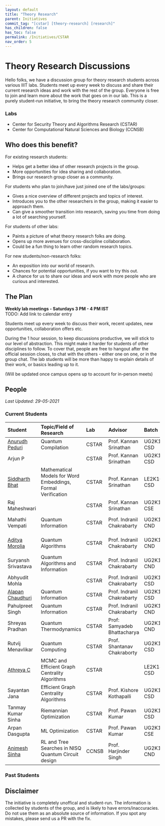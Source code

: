 ```yaml
---
layout: default
title: "Theory Research"
parent: Initiatives
commit_tag: "[cstar] [theory-research] [research]"
has_children: false
has_toc: false
permalink: /Initiatives/CSTAR
nav_order: 5
---
```


Theory Research Discussions
=================

Hello folks, we have a discussion group for theory research students across various IIIT labs. Students meet up every week to discuss and share their current research ideas and work with the rest of the group. Everyone is free to join and learn more about the work that goes on in our lab. This is a purely student-run initiative, to bring the theory research community closer.

### Labs
- Center for Security Theory and Algorithms Research (CSTAR)
- Center for Computational Natural Sciences and Biology (CCNSB)

Who does this benefit?
-----------------

For existing research students:
- Helps get a better idea of other research projects in the group.
- More opportunities for idea sharing and collaboration.
- Brings our research group closer as a community.

For students who plan to join/have just joined one of the labs/groups:
- Gives a nice overview of different projects and topics of interest.
- Introduces you to the other researchers in the group, making it easier to approach them.
- Can give a smoother transition into research, saving you time from doing a lot of searching yourself.

For students of other labs:
- Paints a picture of what theory research folks are doing.
- Opens up more avenues for cross-discipline collaboration.
- Could be a fun thing to learn other random research topics.

For new students/non-research folks:
- An exposition into our world of research.
- Chances for potential opportunities, if you want to try this out.
- A chance for us to share our ideas and work with more people who are curious and interested.

The Plan
--------

**Weekly lab meetings - Saturdays 3 PM - 4 PM IST**  
TODO: Add link to calendar entry

Students meet up every week to discuss their work, recent updates, new opportunities, collaboration offers etc.

During the 1 hour session, to keep discussions productive, we will stick to our level of abstraction. This might make it harder for students of other disciplines to follow. To cover that, people are free to hangout after the official session closes, to chat with the others - either one on one, or in the group chat. The lab students will be more than happy to explain details of their work, or basics leading up to it.

(Will be updated once campus opens up to account for in-person meets)

People
------

_Last Updated: 29-05-2021_

### Current Students

| Student                 | Topic/Field of Research        | Lab | Advisor                         | Batch          | Co-Advisor (if any)            |
|:------------------------|:-------------------------------|:----|:--------------------------------|:---------------|:-------------------------------|
| [Anurudh Peduri](https://anurudhp.github.io/) | Quantum Compilation | CSTAR | Prof. Kannan Srinathan | UG2K15 CSD     | |
| Arjun P | | CSTAR | Prof. Kannan Srinathan | UG2K15 CSD | |
| [Siddharth Bhat](https://bollu.github.io/) | Mathematical Models for Word Embeddings, Formal Verification | CSTAR | Prof. Kannan Srinathan | LE2K16 CSD | |
| Raj Maheshwari | | CSTAR | Prof. Kannan Srinathan | UG2K19 CSE | |
| Mahathi Vempati | Quantum Information | CSTAR | Prof. Indranil Chakrabarty | UG2K16 CND | Prof. Nirman Ganguly |
| [Aditya Morolia](https://thecharmingsociopath.github.io/) | Quantum Algorithms | CSTAR | Prof. Indranil Chakrabarty | UG2K17 CND | Prof. Shantanav Chakraborty |
| Suryansh Srivastava | Quantum Algorithms and Information | CSTAR | Prof. Indranil Chakrabarty | UG2K17 CND | |
| Abhyudit Mohla | | CSTAR | Prof. Indranil Chakrabarty | UG2K18 CSD | |
| [Alapan Chaudhuri](https://banrovegrie.github.io/) | Quantum Information | CSTAR | Prof. Indranil Chakrabarty | UG2K19 CSD | |
| Pahulpreet Singh | Quantum Information | CSTAR | Prof. Indranil Chakrabarty | UG2K19 CND | |
| Shreyas Pradhan | Quantum Thermodynamics | CSTAR | Prof: Samyadeb Bhattacharya | UG2K19 CND | |
| Rutvij Menavlikar | Quantum Computing | CSTAR | Prof. Shantanav Chakraborty | UG2K19 CSD | |
| [Athreya C](https://cathreya.github.io/) | MCMC and Efficient Graph Centrality Algorithms | CSTAR | | LE2K18 CSD | |
| Sayantan Jana | Efficient Graph Centrality Algorithms | CSTAR | Prof. Kishore Kothapalli | UG2K17 CSD | |
| Tanmay Kumar Sinha | Riemannian Optimization | CSTAR | Prof. Pawan Kumar | UG2K17 CSD | |
| Arpan Dasgupta | ML Optimization | CSTAR | Prof. Pawan Kumar | UG2K18 CSE | |
| [Animesh Sinha](http://researchweb.iiit.ac.in/~animesh.sinha) | RL and Tree Searches in NISQ Quantum Circuit design | CCNSB | Prof. Harjinder Singh | UG2K18 CND | |


### Past Students


Disclaimer
----------

The initiative is completely unoffical and student-run. The information is collected by students of the group, and is likely to have errors/inaccuracies. Do not use them as an absolute source of information. If you spot any mistakes, please send us a PR with the fix.
